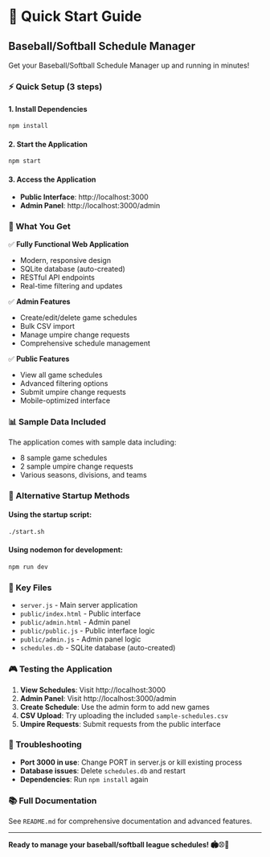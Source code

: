 # 🚀 Quick Start Guide

## Baseball/Softball Schedule Manager

Get your Baseball/Softball Schedule Manager up and running in minutes!

### ⚡ Quick Setup (3 steps)

#### 1. Install Dependencies
```bash
npm install
```

#### 2. Start the Application
```bash
npm start
```

#### 3. Access the Application
- **Public Interface**: http://localhost:3000
- **Admin Panel**: http://localhost:3000/admin

### 🎯 What You Get

✅ **Fully Functional Web Application**
- Modern, responsive design
- SQLite database (auto-created)
- RESTful API endpoints
- Real-time filtering and updates

✅ **Admin Features**
- Create/edit/delete game schedules
- Bulk CSV import
- Manage umpire change requests
- Comprehensive schedule management

✅ **Public Features**
- View all game schedules
- Advanced filtering options
- Submit umpire change requests
- Mobile-optimized interface

### 📊 Sample Data Included

The application comes with sample data including:
- 8 sample game schedules
- 2 sample umpire change requests
- Various seasons, divisions, and teams

### 🔧 Alternative Startup Methods

#### Using the startup script:
```bash
./start.sh
```

#### Using nodemon for development:
```bash
npm run dev
```

### 📁 Key Files

- `server.js` - Main server application
- `public/index.html` - Public interface
- `public/admin.html` - Admin panel
- `public/public.js` - Public interface logic
- `public/admin.js` - Admin panel logic
- `schedules.db` - SQLite database (auto-created)

### 🎮 Testing the Application

1. **View Schedules**: Visit http://localhost:3000
2. **Admin Panel**: Visit http://localhost:3000/admin
3. **Create Schedule**: Use the admin form to add new games
4. **CSV Upload**: Try uploading the included `sample-schedules.csv`
5. **Umpire Requests**: Submit requests from the public interface

### 🚨 Troubleshooting

- **Port 3000 in use**: Change PORT in server.js or kill existing process
- **Database issues**: Delete `schedules.db` and restart
- **Dependencies**: Run `npm install` again

### 📚 Full Documentation

See `README.md` for comprehensive documentation and advanced features.

---

**Ready to manage your baseball/softball league schedules! 🏟️⚾🥎** 